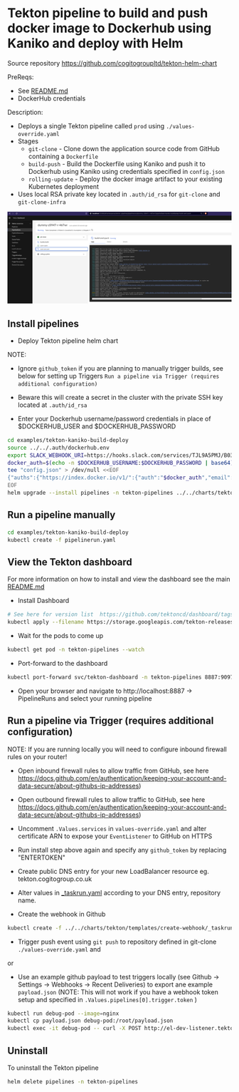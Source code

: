# Tekton pipeline to build and push docker image to Dockerhub using Kaniko and deploy with Helm

Source repository https://github.com/cogitogroupltd/tekton-helm-chart

PreReqs:
- See [README.md](../../charts/tekton/README.md)
- DockerHub credentials 

Description:

- Deploys a single Tekton pipeline called `prod` using `./values-override.yaml`
- Stages
  - `git-clone` - Clone down the application source code from GitHub containing a `Dockerfile`
  - `build-push` - Build the Dockerfile using Kaniko and push it to Dockerhub using Kaniko using credentials specified in `config.json`
  - `rolling-update` - Deploy the docker image artifact to your existing Kubernetes deployment
- Uses local RSA private key located in `.auth/id_rsa` for `git-clone` and `git-clone-infra`

![](2022-10-17-23-36-33.png)
## Install pipelines


- Deploy Tekton pipeline helm chart

NOTE:

- Ignore `github_token` if you are planning to manually trigger builds, see below for setting up Triggers `Run a pipeline via Trigger (requires additional configuration)`

- Beware this will create a secret in the cluster with the private SSH key located at `.auth/id_rsa`

- Enter your Dockerhub username/password credentials in place of $DOCKERHUB_USER and $DOCKERHUB_PASSWORD

```bash
cd examples/tekton-kaniko-build-deploy
source ../../.auth/dockerhub.env
export SLACK_WEBHOOK_URI=https://hooks.slack.com/services/TJL9A5PMJ/B03KPQ2V4JG/DUMMY
docker_auth=$(echo -n $DOCKERHUB_USERNAME:$DOCKERHUB_PASSWORD | base64)
tee "config.json" > /dev/null <<EOF
{"auths":{"https://index.docker.io/v1/":{"auth":"$docker_auth","email":"thisemail@isignored.com"}}}
EOF
helm upgrade --install pipelines -n tekton-pipelines ../../charts/tekton --set github_token="$(echo -n "ENTERTOKEN" | base64)" --set secret_ssh_key="$(cat ../../.auth/id_rsa)" --set-file=docker_config_json=config.json --values ./values-override.yaml
```



## Run a pipeline manually

```bash
cd examples/tekton-kaniko-build-deploy
kubectl create -f pipelinerun.yaml
```

## View the Tekton dashboard

For more information on how to install and view the dashboard see the main [README.md](../../README.md)

- Install Dashboard

```bash
# See here for version list  https://github.com/tektoncd/dashboard/tags
kubectl apply --filename https://storage.googleapis.com/tekton-releases/dashboard/previous/v0.29.2/tekton-dashboard-release.yaml
```
- Wait for the pods to come up

```bash
kubectl get pod -n tekton-pipelines --watch
```

- Port-forward to the dashboard

```bash
kubectl port-forward svc/tekton-dashboard -n tekton-pipelines 8887:9097 &
```

- Open your browser and navigate to http://localhost:8887 -> PipelineRuns and select your running pipeline

## Run a pipeline via Trigger (requires additional configuration)

NOTE: If you are running locally you will need to configure inbound firewall rules on your router!

- Open inbound firewall rules to allow traffic from GitHub, see here https://docs.github.com/en/authentication/keeping-your-account-and-data-secure/about-githubs-ip-addresses)
- Open outbound firewall rules to allow traffic to GitHub, see here https://docs.github.com/en/authentication/keeping-your-account-and-data-secure/about-githubs-ip-addresses)
- Uncomment `.Values.services` in `values-override.yaml` and alter certificate ARN to expose your `EventListener` to GitHub on HTTPS
- Run install step above again and specify any `github_token` by replacing "ENTERTOKEN"
- Create public DNS entry for your new LoadBalancer resource eg. tekton.cogitogroup.co.uk

- Alter values in [_taskrun.yaml](../../charts/tekton/templates/create-webhook/_taskrun.yaml) according to your DNS entry, repository name.
- Create the webhook in Github

```bash
kubectl create -f ../../charts/tekton/templates/create-webhook/_taskrun.yaml
```
- Trigger push event using `git push` to repository defined in git-clone `./values-override.yaml` and 

or 

- Use an example github payload to test triggers locally (see Github -> Settings -> Webhooks -> Recent Deliveries) to export ane example `payload.json` (NOTE: This will not work if you have a webhook token setup and specified in `.Values.pipelines[0].trigger.token` )

```bash
kubectl run debug-pod --image=nginx 
kubectl cp payload.json debug-pod:/root/payload.json
kubectl exec -it debug-pod -- curl -X POST http://el-dev-listener.tekton-pipelines.svc.cluster.local:8080 -H 'X-GitHub-Event: pull_request' -d @/root/payload.json
```



## Uninstall

To uninstall the Tekton pipeline

```bash
helm delete pipelines -n tekton-pipelines
```